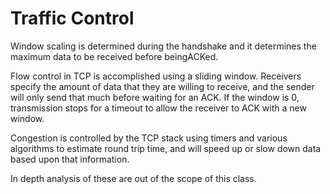# Traffic Control

Window scaling is determined during the handshake and it determines the maximum data to be received before beingACKed.



Flow control in TCP is accomplished using a sliding window. Receivers specify the amount of data that they are willing to receive, and the sender will only send that much before waiting for an ACK. If the window is 0, transmission stops for a timeout to allow the receiver to ACK with a new window.



Congestion is controlled by the TCP stack using timers and various algorithms to estimate round trip time, and will speed up or slow down data based upon that information.



In depth analysis of these are out of the scope of this class.

